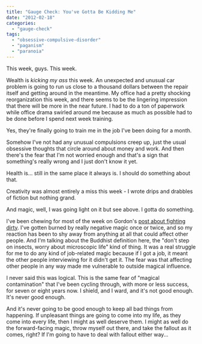 ```yaml
---
title: "Gauge Check: You've Gotta Be Kidding Me"
date: "2012-02-18"
categories: 
  - "gauge-check"
tags: 
  - "obsessive-compulsive-disorder"
  - "paganism"
  - "paranoia"
---
```


This week, guys. This week.

Wealth is _kicking my ass_ this week. An unexpected and unusual car problem is going to run us close to a thousand dollars between the repair itself and getting around in the meantime. My office had a pretty shocking reorganization this week, and there seems to be the lingering impression that there will be more in the near future. I had to do a ton of paperwork while office drama swirled around me because as much as possible had to be done before I spend next week training.

Yes, they're finally going to train me in the job I've been doing for a month.

Somehow I've not had any unusual compulsions creep up, just the usual obsessive thoughts that circle around about money and work. And then there's the fear that I'm not worried enough and that's a sign that something's really wrong and I just don't know it yet.

Health is... still in the same place it always is. I should do something about that.

Creativity was almost entirely a miss this week - I wrote drips and drabbles of fiction but nothing grand.

And magic, well, I was going light on it but see above. I gotta do something.

I've been chewing for most of the week on Gordon's [post about fighting dirty](http://runesoup.com/2012/02/why-arent-you-fighting-dirty/). I've gotten burned by really negative magic once or twice, and so my reaction has been to shy away from anything at all that could affect other people. And I'm talking about the Buddhist definition here, the "don't step on insects, worry about microscopic life" kind of thing. It was a real struggle for me to do any kind of job-related magic because if I got a job, it meant the other people interviewing for it didn't get it. The fear was that affecting other people in any way made me vulnerable to outside magical influence.

I never said this was logical. This is the same fear of "magical contamination" that I've been cycling through, with more or less success, for seven or eight years now. I shield, and I ward, and it's not good enough. It's never good enough.

And it's never going to be good enough to keep all bad things from happening. If unpleasant things are going to come into my life, as they come into every life, then I might as well deserve them. I might as well do the forward-facing magic, throw myself out there, and take the fallout as it comes, right? If I'm going to have to deal with fallout either way...
